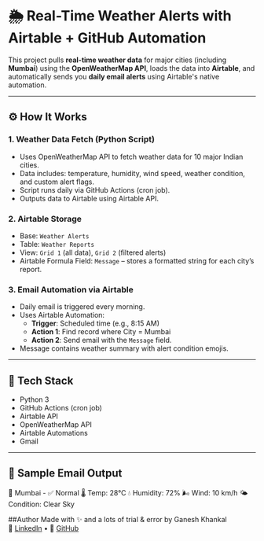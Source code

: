 # 🌦 Real-Time Weather Alerts with Airtable + GitHub Automation

This project pulls **real-time weather data** for major cities (including **Mumbai**) using the **OpenWeatherMap API**, loads the data into **Airtable**, and automatically sends you **daily email alerts** using Airtable's native automation.

---

## ⚙️ How It Works

### 1. **Weather Data Fetch (Python Script)**
- Uses OpenWeatherMap API to fetch weather data for 10 major Indian cities.
- Data includes: temperature, humidity, wind speed, weather condition, and custom alert flags.
- Script runs daily via GitHub Actions (cron job).
- Outputs data to Airtable using Airtable API.

### 2. **Airtable Storage**
- Base: `Weather Alerts`
- Table: `Weather Reports`
- View: `Grid 1` (all data), `Grid 2` (filtered alerts)
- Airtable Formula Field: `Message` – stores a formatted string for each city’s report.

### 3. **Email Automation via Airtable**
- Daily email is triggered every morning.
- Uses Airtable Automation: 
  - **Trigger**: Scheduled time (e.g., 8:15 AM)
  - **Action 1**: Find record where City = Mumbai
  - **Action 2**: Send email with the `Message` field.
- Message contains weather summary with alert condition emojis.

---

## 🧩 Tech Stack

- Python 3
- GitHub Actions (cron job)
- Airtable API
- OpenWeatherMap API
- Airtable Automations
- Gmail

---

## 📨 Sample Email Output

📍 Mumbai - ✅ Normal
🌡️ Temp: 28°C
💧 Humidity: 72%
🌬️ Wind: 10 km/h
🌤️ Condition: Clear Sky


##Author
Made with ✨ and a lots of trial & error by Ganesh Khankal  
🔗 [LinkedIn](www.linkedin.com/in/ganesh-khankal) • 🐙 [GitHub](https://github.com/Ganesh-map)
